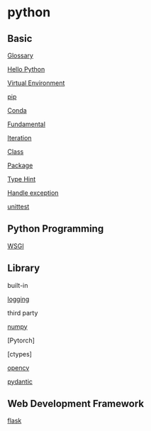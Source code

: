 # python

## Basic

[Glossary](python-glossary.md)

[Hello Python](python-hello-python.md)

[Virtual Environment](python-virtual-environment.md)

[pip](python-pip.md)

[Conda](python-conda.md)

[Fundamental](python-fundamental.md)

[Iteration](python-iteration.md)

[Class](python-class.md)

[Package](python-package-system.md)

[Type Hint](python-type-hint.md)

[Handle exception](python-handle-exception.md)

[unittest](python-unittest.md)

## Python Programming

[WSGI](python-wsgi.md)

## Library

built-in

[logging](python-logging.md)

third party

[numpy](python-numpy.md)

[Pytorch]

[ctypes]

[opencv](python-opencv.md)

[pydantic](python-pydantic.md)

## Web Development Framework

[flask](python-flask.md)

